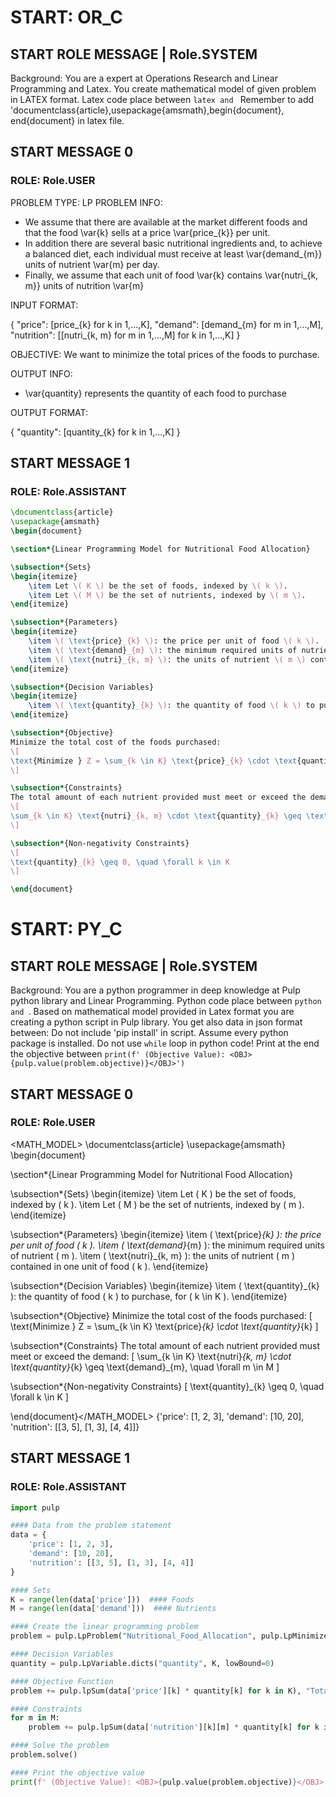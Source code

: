 # START: OR_C 
## START ROLE MESSAGE | Role.SYSTEM 
Background: You are a expert at Operations Research and Linear Programming and Latex. You create mathematical model of given problem in LATEX format. Latex code place between ```latex and ``` Remember to add 'documentclass{article},usepackage{amsmath},begin{document}, end{document} in latex file. 
## START MESSAGE 0 
### ROLE: Role.USER
<DESCRIPTION>
PROBLEM TYPE: LP
PROBLEM INFO:

- We assume that there are available at the market different foods and that the food \var{k} sells at a price \var{price_{k}} per unit. 
- In addition there are several basic nutritional ingredients and, to achieve a balanced diet, each individual must receive at least \var{demand_{m}} units of nutrient \var{m} per day. 
- Finally, we assume that each unit of food \var{k} contains \var{nutri_{k, m}} units of nutrition \var{m}

INPUT FORMAT:

{
	"price": [price_{k} for k in 1,...,K],
	"demand": [demand_{m} for m in 1,...,M],
	"nutrition": [[nutri_{k, m} for m in 1,...,M] for k in 1,...,K]
}


OBJECTIVE: We want to minimize the total prices of the foods to purchase.

OUTPUT INFO:

- \var{quantity} represents the quantity of each food to purchase

OUTPUT FORMAT:

{
	"quantity": [quantity_{k} for k in 1,...,K]
}
</DESCRIPTION>


## START MESSAGE 1 
### ROLE: Role.ASSISTANT
```latex
\documentclass{article}
\usepackage{amsmath}
\begin{document}

\section*{Linear Programming Model for Nutritional Food Allocation}

\subsection*{Sets}
\begin{itemize}
    \item Let \( K \) be the set of foods, indexed by \( k \).
    \item Let \( M \) be the set of nutrients, indexed by \( m \).
\end{itemize}

\subsection*{Parameters}
\begin{itemize}
    \item \( \text{price}_{k} \): the price per unit of food \( k \).
    \item \( \text{demand}_{m} \): the minimum required units of nutrient \( m \).
    \item \( \text{nutri}_{k, m} \): the units of nutrient \( m \) contained in one unit of food \( k \).
\end{itemize}

\subsection*{Decision Variables}
\begin{itemize}
    \item \( \text{quantity}_{k} \): the quantity of food \( k \) to purchase, for \( k \in K \).
\end{itemize}

\subsection*{Objective}
Minimize the total cost of the foods purchased:
\[
\text{Minimize } Z = \sum_{k \in K} \text{price}_{k} \cdot \text{quantity}_{k}
\]

\subsection*{Constraints}
The total amount of each nutrient provided must meet or exceed the demand:
\[
\sum_{k \in K} \text{nutri}_{k, m} \cdot \text{quantity}_{k} \geq \text{demand}_{m}, \quad \forall m \in M
\]

\subsection*{Non-negativity Constraints}
\[
\text{quantity}_{k} \geq 0, \quad \forall k \in K
\]

\end{document}
```

# START: PY_C 
## START ROLE MESSAGE | Role.SYSTEM 
Background: You are a python programmer in deep knowledge at Pulp python library and Linear Programming. Python code place between ```python and ```. Based on mathematical model provided in Latex format you are creating a python script in Pulp library. You get also data in json format between: <DATA></DATA> Do not include 'pip install' in script. Assume every python package is installed. Do not use `while` loop in python code! Print at the end the objective between <OBJ></OBJ> `print(f' (Objective Value): <OBJ>{pulp.value(problem.objective)}</OBJ>')` 
## START MESSAGE 0 
### ROLE: Role.USER
<MATH_MODEL>
\documentclass{article}
\usepackage{amsmath}
\begin{document}

\section*{Linear Programming Model for Nutritional Food Allocation}

\subsection*{Sets}
\begin{itemize}
    \item Let \( K \) be the set of foods, indexed by \( k \).
    \item Let \( M \) be the set of nutrients, indexed by \( m \).
\end{itemize}

\subsection*{Parameters}
\begin{itemize}
    \item \( \text{price}_{k} \): the price per unit of food \( k \).
    \item \( \text{demand}_{m} \): the minimum required units of nutrient \( m \).
    \item \( \text{nutri}_{k, m} \): the units of nutrient \( m \) contained in one unit of food \( k \).
\end{itemize}

\subsection*{Decision Variables}
\begin{itemize}
    \item \( \text{quantity}_{k} \): the quantity of food \( k \) to purchase, for \( k \in K \).
\end{itemize}

\subsection*{Objective}
Minimize the total cost of the foods purchased:
\[
\text{Minimize } Z = \sum_{k \in K} \text{price}_{k} \cdot \text{quantity}_{k}
\]

\subsection*{Constraints}
The total amount of each nutrient provided must meet or exceed the demand:
\[
\sum_{k \in K} \text{nutri}_{k, m} \cdot \text{quantity}_{k} \geq \text{demand}_{m}, \quad \forall m \in M
\]

\subsection*{Non-negativity Constraints}
\[
\text{quantity}_{k} \geq 0, \quad \forall k \in K
\]

\end{document}</MATH_MODEL>
<DATA>
{'price': [1, 2, 3], 'demand': [10, 20], 'nutrition': [[3, 5], [1, 3], [4, 4]]}</DATA>


## START MESSAGE 1 
### ROLE: Role.ASSISTANT
```python
import pulp

#### Data from the problem statement
data = {
    'price': [1, 2, 3],
    'demand': [10, 20],
    'nutrition': [[3, 5], [1, 3], [4, 4]]
}

#### Sets
K = range(len(data['price']))  #### Foods
M = range(len(data['demand']))  #### Nutrients

#### Create the linear programming problem
problem = pulp.LpProblem("Nutritional_Food_Allocation", pulp.LpMinimize)

#### Decision Variables
quantity = pulp.LpVariable.dicts("quantity", K, lowBound=0)

#### Objective Function
problem += pulp.lpSum(data['price'][k] * quantity[k] for k in K), "Total_Cost"

#### Constraints
for m in M:
    problem += pulp.lpSum(data['nutrition'][k][m] * quantity[k] for k in K) >= data['demand'][m], f"Nutrient_Constraint_{m}"

#### Solve the problem
problem.solve()

#### Print the objective value
print(f' (Objective Value): <OBJ>{pulp.value(problem.objective)}</OBJ>')
```

